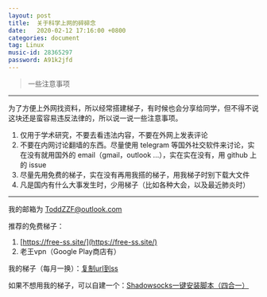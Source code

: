 ```yaml
---
layout: post
title:  关于科学上网的碎碎念
date:   2020-02-12 17:16:00 +0800
categories: document
tag: Linux
music-id: 28365297
password: A91k2jfd
---
```


>  一些注意事项

<!-- more -->

---

为了方便上外网找资料，所以经常搭建梯子，有时候也会分享给同学，但不得不说这块还是蛮容易违反法律的，所以说一说一些注意事项。

1. 仅用于学术研究，不要去看违法内容，不要在外网上发表评论
2. 不要在内网讨论翻墙的东西。尽量使用 telegram 等国外社交软件来讨论，实在没有就用国外的 email（gmail，outlook ...），实在实在没有，用 github 上的 issue
3. 尽量先用免费的梯子，实在没有再用我搭的梯子，用我梯子时别下载大文件
4. 凡是国内有什么大事发生时，少用梯子（比如各种大会，以及最近肺炎时）

----

我的邮箱为 ToddZZF@outlook.com

推荐的免费梯子：

1. [https://free-ss.site/](https://free-ss.site/)
2. 老王vpn（Google Play商店有）

我的梯子（每月一换）：[复制url到ss](ss://YWVzLTI1Ni1nY206bXVybXVyMjAyMA@45.76.161.129:45672)

如果不想用我的梯子，可以自建一个：[Shadowsocks一键安装脚本（四合一）](https://github.com/ishen7/Blog/issues/2)
